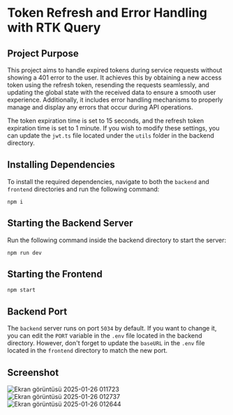 # Token Refresh and Error Handling with RTK Query

## Project Purpose
This project aims to handle expired tokens during service requests without showing a 401 error to the user. It achieves this by obtaining a new access token using the refresh token, resending the requests seamlessly, and updating the global state with the received data to ensure a smooth user experience. Additionally, it includes error handling mechanisms to properly manage and display any errors that occur during API operations.

The token expiration time is set to 15 seconds, and the refresh token expiration time is set to 1 minute. If you wish to modify these settings, you can update the `jwt.ts` file located under the `utils` folder in the backend directory.

## Installing Dependencies
To install the required dependencies, navigate to both the `backend` and `frontend` directories and run the following command:

`npm i`

## Starting the Backend Server
Run the following command inside the backend directory to start the server:

`npm run dev`

## Starting the Frontend
`npm start`

## Backend Port
The `backend` server runs on port `5034` by default. If you want to change it, you can edit the `PORT` variable in the `.env` file located in the backend directory. However, don't forget to update the `baseURL` in the `.env` file located in the `frontend` directory to match the new port.

## Screenshot
![Ekran görüntüsü 2025-01-26 011723](https://github.com/user-attachments/assets/88762cc1-dad3-45bb-9e60-787e839889dc)
![Ekran görüntüsü 2025-01-26 012737](https://github.com/user-attachments/assets/349331ed-c0cc-4d60-85b3-130b9e2b4a29)
![Ekran görüntüsü 2025-01-26 012644](https://github.com/user-attachments/assets/fe74f35b-36f8-4f34-a8cd-4401e92b5f82)
